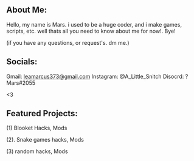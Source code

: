 About Me:
---------

Hello, my name is Mars.
i used to be a huge coder, and i make games, scripts, etc.
well thats all you need to know about me for now!. 
Bye!


(if you have any questions, or request's. dm me.)

Socials:
--------

Gmail:  leamarcus373@gmail.com
Instagram:  @A_Little_Snitch
Disocrd:  ? Mars#2055

<3

Featured Projects:
------------------

(1)  Blooket Hacks, Mods

(2).  Snake games hacks, Mods

(3) random hacks, Mods
